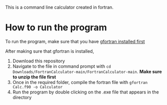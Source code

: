 This is a command line calculator created in fortran.

# How to run the program

To run the program, make sure that you have [gfortran installed first](https://www.mingw-w64.org/downloads/)

After making sure that gfortran is installed,
1) Download this repository
2) Navigate to the file in command prompt with `cd Downloads/FortranCalculator-main/FortranCalculator-main`. **Make sure to unzip the file first**
3) Once in the required folder, compile the fortran file with `gfortran Calc.f90 -o Calculator`
4) Run the program by double clicking on the .exe file that appears in the directory
